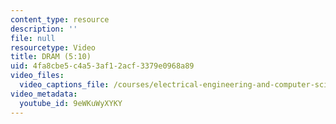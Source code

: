 ```yaml
---
content_type: resource
description: ''
file: null
resourcetype: Video
title: DRAM (5:10)
uid: 4fa8cbe5-c4a5-3af1-2acf-3379e0968a89
video_files:
  video_captions_file: /courses/electrical-engineering-and-computer-science/6-004-computation-structures-spring-2017/c14/c14s2/c14s2v3/dram-5-10-/9eWKuWyXYKY.vtt
video_metadata:
  youtube_id: 9eWKuWyXYKY
---
```

